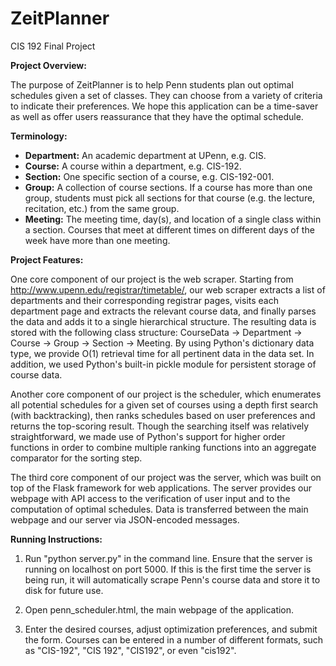 ZeitPlanner
===========

CIS 192 Final Project

**Project Overview:**

The purpose of ZeitPlanner is to help Penn students plan out optimal schedules given a set of classes. They can choose from a variety of criteria to indicate their preferences. We hope this application can be a time-saver as well as offer users reassurance that they have the optimal schedule.

**Terminology:**

* **Department:** An academic department at UPenn, e.g. CIS.
* **Course:** A course within a department, e.g. CIS-192.
* **Section:** One specific section of a course, e.g. CIS-192-001.
* **Group:** A collection of course sections. If a course has more than one group, students must pick all sections for that course (e.g. the lecture, recitation, etc.) from the same group.
* **Meeting:** The meeting time, day(s), and location of a single class within a section. Courses that meet at different times on different days of the week have more than one meeting.

**Project Features:**

One core component of our project is the web scraper. Starting from http://www.upenn.edu/registrar/timetable/, our web scraper extracts a list of departments and their corresponding registrar pages, visits each department page and extracts the relevant course data, and finally parses the data and adds it to a single hierarchical structure. The resulting data is stored with the following class structure: CourseData -> Department -> Course -> Group -> Section -> Meeting. By using Python's dictionary data type, we provide O(1) retrieval time for all pertinent data in the data set. In addition, we used Python's built-in pickle module for persistent storage of course data.

Another core component of our project is the scheduler, which enumerates all potential schedules for a given set of courses using a depth first search (with backtracking), then ranks schedules based on user preferences and returns the top-scoring result. Though the searching itself was relatively straightforward, we made use of Python's support for higher order functions in order to combine multiple ranking functions into an aggregate comparator for the sorting step.

The third core component of our project was the server, which was built on top of the Flask framework for web applications. The server provides our webpage with API access to the verification of user input and to the computation of optimal schedules. Data is transferred between the main webpage and our server via JSON-encoded messages.

**Running Instructions:**

1.  Run "python server.py" in the command line. Ensure that the server is running on localhost on port 5000. If this is the first time the server is being run, it will automatically scrape Penn's course data and store it to disk for future use.

2.  Open penn_scheduler.html, the main webpage of the application.

3.  Enter the desired courses, adjust optimization preferences, and submit the form. Courses can be entered in a number of different formats, such as "CIS-192", "CIS 192", "CIS192", or even "cis192".
